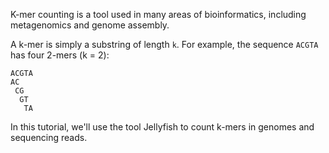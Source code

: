 <script>
import Link from "$components/Link.svelte";
</script>

K-mer counting is a tool used in many areas of bioinformatics, including metagenomics and genome assembly.

A k-mer is simply a substring of length `k`. For example, the sequence `ACGTA` has four 2-mers (k = 2):

```
ACGTA
AC
 CG
  GT
   TA
```

In this tutorial, we'll use the tool <Link href="https://github.com/gmarcais/Jellyfish">Jellyfish</Link> to count k-mers in genomes and sequencing reads.

